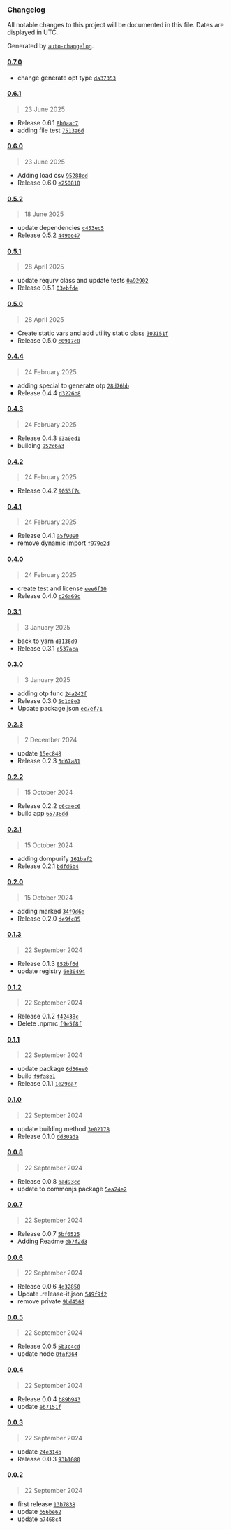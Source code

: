 ### Changelog

All notable changes to this project will be documented in this file. Dates are displayed in UTC.

Generated by [`auto-changelog`](https://github.com/CookPete/auto-changelog).

#### [0.7.0](https://github.com/ReQurv/requrv-ts-utils/compare/0.6.1...0.7.0)

- change generate opt type [`da37353`](https://github.com/ReQurv/requrv-ts-utils/commit/da3735305fd3ed5c16179bd91b3724df302d8e9d)

#### [0.6.1](https://github.com/ReQurv/requrv-ts-utils/compare/0.6.0...0.6.1)

> 23 June 2025

- Release 0.6.1 [`8b0aac7`](https://github.com/ReQurv/requrv-ts-utils/commit/8b0aac7b2122a8e49074f69447ad6ee8f3966bfe)
- adding file test [`7513a6d`](https://github.com/ReQurv/requrv-ts-utils/commit/7513a6da393e09c38797d849aa38f599073892bd)

#### [0.6.0](https://github.com/ReQurv/requrv-ts-utils/compare/0.5.2...0.6.0)

> 23 June 2025

- Adding load csv [`95288cd`](https://github.com/ReQurv/requrv-ts-utils/commit/95288cdd5c0caf6fafbdcccde0053d3a682dc4aa)
- Release 0.6.0 [`e250818`](https://github.com/ReQurv/requrv-ts-utils/commit/e250818ff535cb623780ae291add65d32b28f70c)

#### [0.5.2](https://github.com/ReQurv/requrv-ts-utils/compare/0.5.1...0.5.2)

> 18 June 2025

- update dependencies [`c453ec5`](https://github.com/ReQurv/requrv-ts-utils/commit/c453ec5bac5a1efdda66e3d4263effef8a958632)
- Release 0.5.2 [`449ee47`](https://github.com/ReQurv/requrv-ts-utils/commit/449ee47cc3f9d744a3edd7f2b58ee2976ce6452d)

#### [0.5.1](https://github.com/ReQurv/requrv-ts-utils/compare/0.5.0...0.5.1)

> 28 April 2025

- update requrv class and update tests [`0a92902`](https://github.com/ReQurv/requrv-ts-utils/commit/0a929024ec8067a1db2a07eb74c7b85d83f9d65a)
- Release 0.5.1 [`03ebfde`](https://github.com/ReQurv/requrv-ts-utils/commit/03ebfde428db0eb6b957e56dfcbc6c313a0f05b4)

#### [0.5.0](https://github.com/ReQurv/requrv-ts-utils/compare/0.4.4...0.5.0)

> 28 April 2025

- Create static vars and add utility static class [`303151f`](https://github.com/ReQurv/requrv-ts-utils/commit/303151f3b9e102a4509418ef987c5703bbb3f397)
- Release 0.5.0 [`c0917c8`](https://github.com/ReQurv/requrv-ts-utils/commit/c0917c839a3a89b7b78553ad0adff869a743fc8a)

#### [0.4.4](https://github.com/ReQurv/requrv-ts-utils/compare/0.4.3...0.4.4)

> 24 February 2025

- adding special to generate otp [`28d76bb`](https://github.com/ReQurv/requrv-ts-utils/commit/28d76bb5c0b060f273d4de2650c61e7074f8aa91)
- Release 0.4.4 [`d3226b8`](https://github.com/ReQurv/requrv-ts-utils/commit/d3226b87aeab6352483763d3772b76a9321bc8b8)

#### [0.4.3](https://github.com/ReQurv/requrv-ts-utils/compare/0.4.2...0.4.3)

> 24 February 2025

- Release 0.4.3 [`63a0ed1`](https://github.com/ReQurv/requrv-ts-utils/commit/63a0ed198394a3d8bf46dfa2f79106b163e4e2aa)
- building [`952c6a3`](https://github.com/ReQurv/requrv-ts-utils/commit/952c6a3d93c96d77b8694f0d7507f3f1736436ee)

#### [0.4.2](https://github.com/ReQurv/requrv-ts-utils/compare/0.4.1...0.4.2)

> 24 February 2025

- Release 0.4.2 [`9053f7c`](https://github.com/ReQurv/requrv-ts-utils/commit/9053f7c162609877dadf0ea92da258c50a0d850b)

#### [0.4.1](https://github.com/ReQurv/requrv-ts-utils/compare/0.4.0...0.4.1)

> 24 February 2025

- Release 0.4.1 [`a5f9090`](https://github.com/ReQurv/requrv-ts-utils/commit/a5f9090bb2e7b96d56ee1edc4956cc79c3fdef34)
- remove dynamic import [`f979e2d`](https://github.com/ReQurv/requrv-ts-utils/commit/f979e2d14765175e5e85b4e97832dc0d4deed635)

#### [0.4.0](https://github.com/ReQurv/requrv-ts-utils/compare/0.3.1...0.4.0)

> 24 February 2025

- create test and license [`eee6f10`](https://github.com/ReQurv/requrv-ts-utils/commit/eee6f10a0f16733f83598e13676c7f583dbec868)
- Release 0.4.0 [`c26a69c`](https://github.com/ReQurv/requrv-ts-utils/commit/c26a69cb9521dba8d922c0a9283e486b320807ce)

#### [0.3.1](https://github.com/ReQurv/requrv-ts-utils/compare/0.3.0...0.3.1)

> 3 January 2025

- back to yarn [`d3136d9`](https://github.com/ReQurv/requrv-ts-utils/commit/d3136d902b26bde78204edc8c37a3d55e2726471)
- Release 0.3.1 [`e537aca`](https://github.com/ReQurv/requrv-ts-utils/commit/e537acab08b534db57c064ff8864ef22fa8030cc)

#### [0.3.0](https://github.com/ReQurv/requrv-ts-utils/compare/0.2.3...0.3.0)

> 3 January 2025

- adding otp func [`24a242f`](https://github.com/ReQurv/requrv-ts-utils/commit/24a242f8fc2602060f3bd2534c34eee89c533303)
- Release 0.3.0 [`5d1d8e3`](https://github.com/ReQurv/requrv-ts-utils/commit/5d1d8e3cd1a7f8c2b993f051cd756d01ce31d705)
- Update package.json [`ec7ef71`](https://github.com/ReQurv/requrv-ts-utils/commit/ec7ef710b02ef792be723bc22355b43ebf5a6cb7)

#### [0.2.3](https://github.com/ReQurv/requrv-ts-utils/compare/0.2.2...0.2.3)

> 2 December 2024

- update [`15ec848`](https://github.com/ReQurv/requrv-ts-utils/commit/15ec848924e3d52664812dd5da76b992ae2cb8ad)
- Release 0.2.3 [`5d67a81`](https://github.com/ReQurv/requrv-ts-utils/commit/5d67a81e886af084f7c3fd4d4ed273f8f5295b3c)

#### [0.2.2](https://github.com/ReQurv/requrv-ts-utils/compare/0.2.1...0.2.2)

> 15 October 2024

- Release 0.2.2 [`c6caec6`](https://github.com/ReQurv/requrv-ts-utils/commit/c6caec644227ab1f80009201c1fb11de58b4dffa)
- build app [`65738dd`](https://github.com/ReQurv/requrv-ts-utils/commit/65738dd61bd8fa373c7b76a73e9aabb3a6024725)

#### [0.2.1](https://github.com/ReQurv/requrv-ts-utils/compare/0.2.0...0.2.1)

> 15 October 2024

- adding dompurify [`161baf2`](https://github.com/ReQurv/requrv-ts-utils/commit/161baf2c2aabd5cc1265a42c5b3c579e5c8e12f9)
- Release 0.2.1 [`bdfd6b4`](https://github.com/ReQurv/requrv-ts-utils/commit/bdfd6b4d8f1a967ad94598fb9422da209c25a8bf)

#### [0.2.0](https://github.com/ReQurv/requrv-ts-utils/compare/0.1.3...0.2.0)

> 15 October 2024

- adding marked [`34f9d6e`](https://github.com/ReQurv/requrv-ts-utils/commit/34f9d6ec0466e4cba1ea511444ae8339b8d4f211)
- Release 0.2.0 [`de9fc85`](https://github.com/ReQurv/requrv-ts-utils/commit/de9fc8504f2da48f6033abf758e5d1c690afb6fa)

#### [0.1.3](https://github.com/ReQurv/requrv-ts-utils/compare/0.1.2...0.1.3)

> 22 September 2024

- Release 0.1.3 [`852bf6d`](https://github.com/ReQurv/requrv-ts-utils/commit/852bf6d35f6b2a1e5521be9a72504e8ea4c6c59f)
- update registry [`6e30494`](https://github.com/ReQurv/requrv-ts-utils/commit/6e304947854143300b96ae93bad854771b58741f)

#### [0.1.2](https://github.com/ReQurv/requrv-ts-utils/compare/0.1.1...0.1.2)

> 22 September 2024

- Release 0.1.2 [`f42438c`](https://github.com/ReQurv/requrv-ts-utils/commit/f42438c1ee1728e71c9c03f5f60b202b94375456)
- Delete .npmrc [`f9e5f8f`](https://github.com/ReQurv/requrv-ts-utils/commit/f9e5f8f21c9a76abeabc4bd111b85a6adbaf95f3)

#### [0.1.1](https://github.com/ReQurv/requrv-ts-utils/compare/0.1.0...0.1.1)

> 22 September 2024

- update package [`6d36ee0`](https://github.com/ReQurv/requrv-ts-utils/commit/6d36ee07d1969ad0fed3887fb86ce5a9f8c9f047)
- build [`f9fa8e1`](https://github.com/ReQurv/requrv-ts-utils/commit/f9fa8e162455bb90f5d560b2170a748eb563b033)
- Release 0.1.1 [`1e29ca7`](https://github.com/ReQurv/requrv-ts-utils/commit/1e29ca7587dde7bd002949c932652ee0ae464e6c)

#### [0.1.0](https://github.com/ReQurv/requrv-ts-utils/compare/0.0.8...0.1.0)

> 22 September 2024

- update building method [`3e02178`](https://github.com/ReQurv/requrv-ts-utils/commit/3e02178fc868c1098588896e96022c1023602321)
- Release 0.1.0 [`dd30ada`](https://github.com/ReQurv/requrv-ts-utils/commit/dd30ada3b4415b1b1610f5b023c1c70708458b91)

#### [0.0.8](https://github.com/ReQurv/requrv-ts-utils/compare/0.0.7...0.0.8)

> 22 September 2024

- Release 0.0.8 [`bad93cc`](https://github.com/ReQurv/requrv-ts-utils/commit/bad93ccfe154d0e4a5feee83a5d2ae23c0160a27)
- update to commonjs package [`5ea24e2`](https://github.com/ReQurv/requrv-ts-utils/commit/5ea24e2897793af6536a6f820115dcb127dec405)

#### [0.0.7](https://github.com/ReQurv/requrv-ts-utils/compare/0.0.6...0.0.7)

> 22 September 2024

- Release 0.0.7 [`5bf6525`](https://github.com/ReQurv/requrv-ts-utils/commit/5bf6525b641253b79d3d63db26904cc64b856a4e)
- Adding Readme [`eb7f2d3`](https://github.com/ReQurv/requrv-ts-utils/commit/eb7f2d3e3ca1c22e7876efed26dadb2f02986692)

#### [0.0.6](https://github.com/ReQurv/requrv-ts-utils/compare/0.0.5...0.0.6)

> 22 September 2024

- Release 0.0.6 [`4d32850`](https://github.com/ReQurv/requrv-ts-utils/commit/4d328507aad647b07f9a96284ae7e464d2c9cf66)
- Update .release-it.json [`549f9f2`](https://github.com/ReQurv/requrv-ts-utils/commit/549f9f2b770dc1174831f9e2a3caaab2805a9fe7)
- remove private [`9bd4568`](https://github.com/ReQurv/requrv-ts-utils/commit/9bd45681ee8873fa6adfbc2dd2dfd5dd06c9f159)

#### [0.0.5](https://github.com/ReQurv/requrv-ts-utils/compare/0.0.4...0.0.5)

> 22 September 2024

- Release 0.0.5 [`5b3c4cd`](https://github.com/ReQurv/requrv-ts-utils/commit/5b3c4cde92baf228554e1d4ff1e12ddb0fbc5ce9)
- update node [`8faf364`](https://github.com/ReQurv/requrv-ts-utils/commit/8faf3645404777a960aee7b1e2b6bcccdac74dbc)

#### [0.0.4](https://github.com/ReQurv/requrv-ts-utils/compare/0.0.3...0.0.4)

> 22 September 2024

- Release 0.0.4 [`b89b943`](https://github.com/ReQurv/requrv-ts-utils/commit/b89b943386207d17f7233e40dbda6c4393c60959)
- update [`eb7151f`](https://github.com/ReQurv/requrv-ts-utils/commit/eb7151f85a33a980e380d73ef014eac7b71928fd)

#### [0.0.3](https://github.com/ReQurv/requrv-ts-utils/compare/0.0.2...0.0.3)

> 22 September 2024

- update [`24e314b`](https://github.com/ReQurv/requrv-ts-utils/commit/24e314b018997b2f849791009aca7c4f418582c9)
- Release 0.0.3 [`93b1080`](https://github.com/ReQurv/requrv-ts-utils/commit/93b10800098efa1b6b6f00098a2c703af19f4329)

#### 0.0.2

> 22 September 2024

- first release [`13b7838`](https://github.com/ReQurv/requrv-ts-utils/commit/13b78385b9dec1eac8a84495cd56d0d7ead5dedd)
- update [`b56be62`](https://github.com/ReQurv/requrv-ts-utils/commit/b56be624879587a77be436cbedfd3e32504aef1e)
- update [`a7468c4`](https://github.com/ReQurv/requrv-ts-utils/commit/a7468c45376c7097a638051baa43c9a380f78e28)
